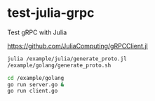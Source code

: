 # test-julia-grpc
Test gRPC with Julia

https://github.com/JuliaComputing/gRPCClient.jl

```bash
julia /example/julia/generate_proto.jl
/example/golang/generate_proto.sh
```

```bash
cd /example/golang
go run server.go &
go run client.go
```